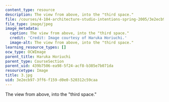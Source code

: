```yaml
---
content_type: resource
description: The view from above, into the "third space."
file: /courses/4-104-architecture-studio-intentions-spring-2005/3e2ecb973ff6f159d0e0520312c59caa_3.jpg
file_type: image/jpeg
image_metadata:
  caption: The view from above, into the "third space."
  credit: 'Credit: Image courtesy of Haruka Horiuchi.'
  image-alt: The view from above, into the "third space."
learning_resource_types: []
ocw_type: OCWImage
parent_title: Haruka Horiuchi
parent_type: CourseSection
parent_uid: 439b7506-ea98-5f24-acf8-b385e7b071da
resourcetype: Image
title: 3.jpg
uid: 3e2ecb97-3ff6-f159-d0e0-520312c59caa
---
```

The view from above, into the "third space."

